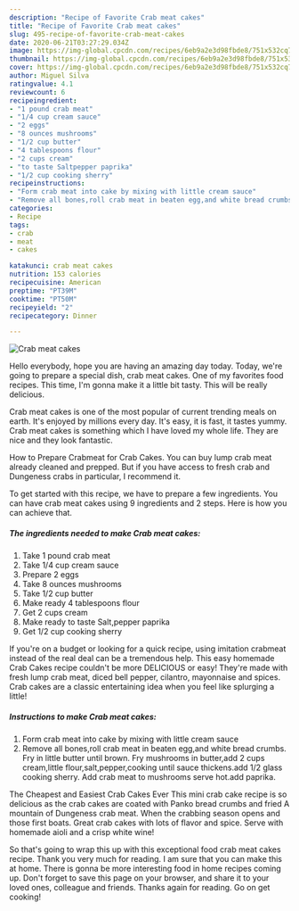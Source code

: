 ```yaml
---
description: "Recipe of Favorite Crab meat cakes"
title: "Recipe of Favorite Crab meat cakes"
slug: 495-recipe-of-favorite-crab-meat-cakes
date: 2020-06-21T03:27:29.034Z
image: https://img-global.cpcdn.com/recipes/6eb9a2e3d98fbde8/751x532cq70/crab-meat-cakes-recipe-main-photo.jpg
thumbnail: https://img-global.cpcdn.com/recipes/6eb9a2e3d98fbde8/751x532cq70/crab-meat-cakes-recipe-main-photo.jpg
cover: https://img-global.cpcdn.com/recipes/6eb9a2e3d98fbde8/751x532cq70/crab-meat-cakes-recipe-main-photo.jpg
author: Miguel Silva
ratingvalue: 4.1
reviewcount: 6
recipeingredient:
- "1 pound crab meat"
- "1/4 cup cream sauce"
- "2 eggs"
- "8 ounces mushrooms"
- "1/2 cup butter"
- "4 tablespoons flour"
- "2 cups cream"
- "to taste Saltpepper paprika"
- "1/2 cup cooking sherry"
recipeinstructions:
- "Form crab meat into cake by mixing with little cream sauce"
- "Remove all bones,roll crab meat in beaten egg,and white bread crumbs. Fry in little butter until brown. Fry mushrooms in butter,add 2 cups cream,little flour,salt,pepper,cooking until sauce thickens.add 1/2 glass cooking sherry. Add crab meat to mushrooms serve hot.add paprika."
categories:
- Recipe
tags:
- crab
- meat
- cakes

katakunci: crab meat cakes 
nutrition: 153 calories
recipecuisine: American
preptime: "PT39M"
cooktime: "PT50M"
recipeyield: "2"
recipecategory: Dinner

---
```



![Crab meat cakes](https://img-global.cpcdn.com/recipes/6eb9a2e3d98fbde8/751x532cq70/crab-meat-cakes-recipe-main-photo.jpg)

Hello everybody, hope you are having an amazing day today. Today, we're going to prepare a special dish, crab meat cakes. One of my favorites food recipes. This time, I'm gonna make it a little bit tasty. This will be really delicious.

Crab meat cakes is one of the most popular of current trending meals on earth. It's enjoyed by millions every day. It's easy, it is fast, it tastes yummy. Crab meat cakes is something which I have loved my whole life. They are nice and they look fantastic.

How to Prepare Crabmeat for Crab Cakes. You can buy lump crab meat already cleaned and prepped. But if you have access to fresh crab and Dungeness crabs in particular, I recommend it.


To get started with this recipe, we have to prepare a few ingredients. You can have crab meat cakes using 9 ingredients and 2 steps. Here is how you can achieve that.

<!--inarticleads1-->

##### The ingredients needed to make Crab meat cakes:

1. Take 1 pound crab meat
1. Take 1/4 cup cream sauce
1. Prepare 2 eggs
1. Take 8 ounces mushrooms
1. Take 1/2 cup butter
1. Make ready 4 tablespoons flour
1. Get 2 cups cream
1. Make ready to taste Salt,pepper paprika
1. Get 1/2 cup cooking sherry


If you&#39;re on a budget or looking for a quick recipe, using imitation crabmeat instead of the real deal can be a tremendous help. This easy homemade Crab Cakes recipe couldn&#39;t be more DELICIOUS or easy! They&#39;re made with fresh lump crab meat, diced bell pepper, cilantro, mayonnaise and spices. Crab cakes are a classic entertaining idea when you feel like splurging a little! 

<!--inarticleads2-->

##### Instructions to make Crab meat cakes:

1. Form crab meat into cake by mixing with little cream sauce
1. Remove all bones,roll crab meat in beaten egg,and white bread crumbs. Fry in little butter until brown. Fry mushrooms in butter,add 2 cups cream,little flour,salt,pepper,cooking until sauce thickens.add 1/2 glass cooking sherry. Add crab meat to mushrooms serve hot.add paprika.


The Cheapest and Easiest Crab Cakes Ever This mini crab cake recipe is so delicious as the crab cakes are coated with Panko bread crumbs and fried A mountain of Dungeness crab meat. When the crabbing season opens and those first boats. Great crab cakes with lots of flavor and spice. Serve with homemade aioli and a crisp white wine! 

So that's going to wrap this up with this exceptional food crab meat cakes recipe. Thank you very much for reading. I am sure that you can make this at home. There is gonna be more interesting food in home recipes coming up. Don't forget to save this page on your browser, and share it to your loved ones, colleague and friends. Thanks again for reading. Go on get cooking!
